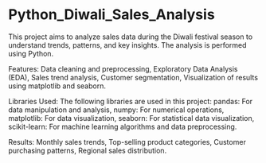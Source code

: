 # Python_Diwali_Sales_Analysis
This project aims to analyze sales data during the Diwali festival season to
understand trends, patterns, and key insights. The analysis is performed using Python. 

Features:
Data cleaning and preprocessing,
Exploratory Data Analysis (EDA),
Sales trend analysis,
Customer segmentation,
Visualization of results using matplotlib and seaborn.

Libraries Used:
The following libraries are used in this project:
pandas: For data manipulation and analysis,
numpy: For numerical operations,
matplotlib: For data visualization,
seaborn: For statistical data visualization,
scikit-learn: For machine learning algorithms and data preprocessing.

Results:
Monthly sales trends,
Top-selling product categories,
Customer purchasing patterns,
Regional sales distribution.
